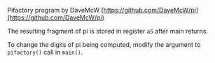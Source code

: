 Pifactory program by DaveMcW [https://github.com/DaveMcW/pi](https://github.com/DaveMcW/pi)

The resulting fragment of pi is stored in register `a5` after main returns.

To change the digits of pi being computed, modify the argument to `pifactory()` call in `main()`.